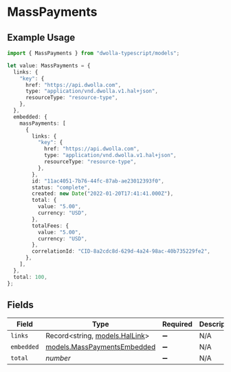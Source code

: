 # MassPayments

## Example Usage

```typescript
import { MassPayments } from "dwolla-typescript/models";

let value: MassPayments = {
  links: {
    "key": {
      href: "https://api.dwolla.com",
      type: "application/vnd.dwolla.v1.hal+json",
      resourceType: "resource-type",
    },
  },
  embedded: {
    massPayments: [
      {
        links: {
          "key": {
            href: "https://api.dwolla.com",
            type: "application/vnd.dwolla.v1.hal+json",
            resourceType: "resource-type",
          },
        },
        id: "11ac4051-7b76-44fc-87ab-ae23012393f0",
        status: "complete",
        created: new Date("2022-01-20T17:41:41.000Z"),
        total: {
          value: "5.00",
          currency: "USD",
        },
        totalFees: {
          value: "5.00",
          currency: "USD",
        },
        correlationId: "CID-8a2cdc8d-629d-4a24-98ac-40b735229fe2",
      },
    ],
  },
  total: 100,
};
```

## Fields

| Field                                                            | Type                                                             | Required                                                         | Description                                                      | Example                                                          |
| ---------------------------------------------------------------- | ---------------------------------------------------------------- | ---------------------------------------------------------------- | ---------------------------------------------------------------- | ---------------------------------------------------------------- |
| `links`                                                          | Record<string, [models.HalLink](../models/hallink.md)>           | :heavy_minus_sign:                                               | N/A                                                              |                                                                  |
| `embedded`                                                       | [models.MassPaymentsEmbedded](../models/masspaymentsembedded.md) | :heavy_minus_sign:                                               | N/A                                                              |                                                                  |
| `total`                                                          | *number*                                                         | :heavy_minus_sign:                                               | N/A                                                              | 100                                                              |